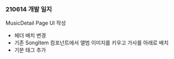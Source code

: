 ### 210614 개발 일지
MusicDetail Page UI 작성
- 헤더 배치 변경
- 기존 SongItem 컴포넌트에서 앨범 이미지를 키우고 가사를 아래로 배치
- 기분 태그 추가

